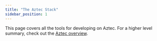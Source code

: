 ```yaml
---
title: "The Aztec Stack"
sidebar_position: 1
---
```


This page covers all the tools for developing on Aztec. For a higher level summary, check out the [Aztec overview](../../index.mdx).

